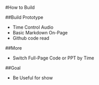 #How to Build
  
##Build Prototype  
  
- Time Control Audio
- Basic Markdown On-Page
- Github code read

##More

- Switch Full-Page Code or PPT by Time

##Goal

- Be Useful for show
